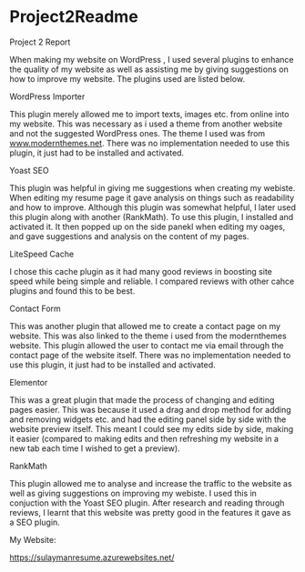 # Project2Readme
Project 2 Report

When making my website on WordPress , I used several plugins to enhance the quality of my website as well as assisting me by giving suggestions on how to improve my website. The plugins used are listed below.


WordPress Importer

This plugin merely allowed me to import texts, images etc. from online into my website. This was necessary as i used a theme from another website and not the suggested WordPress ones. The theme I used was from www.modernthemes.net. There was no implementation needed to use this plugin, it just had to be installed and activated.

Yoast SEO

This plugin was helpful in giving me suggestions when creating my webiste. When editing my resume page it gave analysis on things such as readability and how to improve. Although this plugin was somewhat helpful, I later used this plugin along with another (RankMath). To use this plugin, I installed and activated it. It then popped up on the side panekl when editing my oages, and gave suggestions and analysis on the content of my pages.

LiteSpeed Cache

I chose this cache plugin as it had many good reviews in boosting site speed while being simple and reliable. I compared reviews with other cahce plugins and found this to be best.

Contact Form

This was another plugin that allowed me to create a contact page on my website. This was also linked to the theme i used from the modernthemes website. This plugin allowed the user to contact me via email through the contact page of the website itself. There was no implementation needed to use this plugin, it just had to be installed and activated.

Elementor

This was a great plugin that made the process of changing and editing pages easier. This was because it used a drag and drop method for adding and removing widgets etc. and had the editing panel side by side with the website preview itself. This meant I could see my edits side by side, making it easier (compared to making edits and then refreshing my website in a new tab each time I wished to get a preview). 

RankMath

This plugin allowed me to analyse and increase the traffic to the website as well as giving suggestions on improving my webiste. I used this in conjuction with the Yoast SEO plugin. After research and reading through reviews, I learnt that this website was pretty good in the features it gave as a SEO plugin.



My Website:

https://sulaymanresume.azurewebsites.net/
